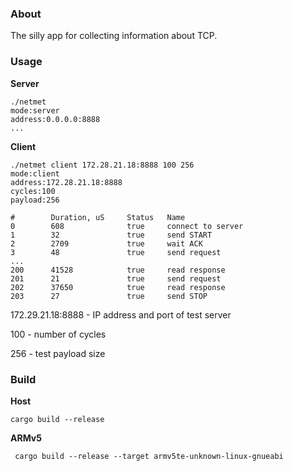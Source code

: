 ### About

The silly app for collecting information about TCP.


### Usage


**Server**

```
./netmet
mode:server
address:0.0.0.0:8888
...
```


**Client**
```
./netmet client 172.28.21.18:8888 100 256
mode:client
address:172.28.21.18:8888
cycles:100
payload:256

#        Duration, uS     Status   Name
0        608              true     connect to server
1        32               true     send START
2        2709             true     wait ACK
3        48               true     send request
...
200      41528            true     read response
201      21               true     send request
202      37650            true     read response
203      27               true     send STOP
```

172.29.21.18:8888 - IP address and port of test server

100 - number of cycles

256 - test payload size


### Build


**Host**

```
cargo build --release

```


**ARMv5**

```
 cargo build --release --target armv5te-unknown-linux-gnueabi
```
